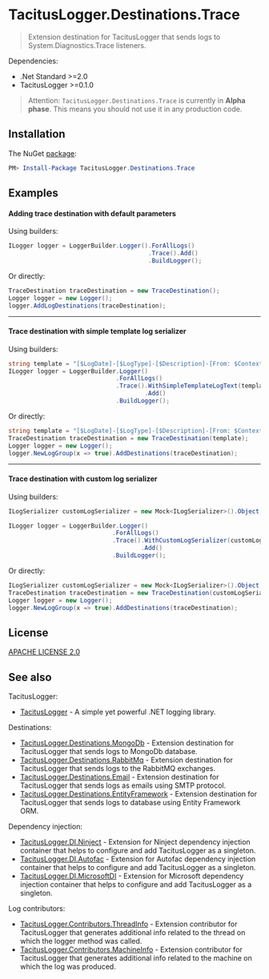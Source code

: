 # TacitusLogger.Destinations.Trace

> Extension destination for TacitusLogger that sends logs to System.Diagnostics.Trace listeners.
 
Dependencies:  
* .Net Standard >=2.0  
* TacitusLogger >=0.1.0
  
> Attention: `TacitusLogger.Destinations.Trace` is currently in **Alpha phase**. This means you should not use it in any production code.

## Installation

The NuGet <a href="https://www.nuget.org/packages/TacitusLogger.Destinations.Trace" target="_blank">package</a>:

```powershell
PM> Install-Package TacitusLogger.Destinations.Trace
```

## Examples

#### Adding trace destination with default parameters
Using builders:

```cs
ILogger logger = LoggerBuilder.Logger().ForAllLogs()
                                       .Trace().Add()
                                       .BuildLogger();
```
Or directly:
```cs
TraceDestination traceDestination = new TraceDestination();
Logger logger = new Logger();
logger.AddLogDestinations(traceDestination);
```
---
#### Trace destination with simple template log serializer
Using builders:
```cs
string template = "[$LogDate]-[$LogType]-[$Description]-[From: $Context]-[Src: $Source]-[Id: $LogId]";
ILogger logger = LoggerBuilder.Logger()
                              .ForAllLogs()
                              .Trace().WithSimpleTemplateLogText(template)
                                      .Add()
                              .BuildLogger();
```
Or directly:
```cs
string template = "[$LogDate]-[$LogType]-[$Description]-[From: $Context]-[Src: $Source]-[Id: $LogId]";
TraceDestination traceDestination = new TraceDestination(template);
Logger logger = new Logger();
logger.NewLogGroup(x => true).AddDestinations(traceDestination);
```
---
#### Trace destination with custom log serializer
 Using builders:
 ```cs
ILogSerializer customLogSerializer = new Mock<ILogSerializer>().Object;

ILogger logger = LoggerBuilder.Logger()
                              .ForAllLogs()
                              .Trace().WithCustomLogSerializer(customLogSerializer)
                                      .Add()
                              .BuildLogger();
 ```
Or directly:
```cs
ILogSerializer customLogSerializer = new Mock<ILogSerializer>().Object;
TraceDestination traceDestination = new TraceDestination(customLogSerializer);
Logger logger = new Logger();
logger.NewLogGroup(x => true).AddDestinations(traceDestination);
```

## License

[APACHE LICENSE 2.0](https://www.apache.org/licenses/LICENSE-2.0)

## See also

TacitusLogger:  

- [TacitusLogger](https://github.com/khanlarmammadov/TacitusLogger) - A simple yet powerful .NET logging library.

Destinations:

- [TacitusLogger.Destinations.MongoDb](https://github.com/khanlarmammadov/TacitusLogger.Destinations.MongoDb) - Extension destination for TacitusLogger that sends logs to MongoDb database.
- [TacitusLogger.Destinations.RabbitMq](https://github.com/khanlarmammadov/TacitusLogger.Destinations.RabbitMq) - Extension destination for TacitusLogger that sends logs to the RabbitMQ exchanges.
- [TacitusLogger.Destinations.Email](https://github.com/khanlarmammadov/TacitusLogger.Destinations.Email) - Extension destination for TacitusLogger that sends logs as emails using SMTP protocol.
- [TacitusLogger.Destinations.EntityFramework](https://github.com/khanlarmammadov/TacitusLogger.Destinations.EntityFramework) - Extension destination for TacitusLogger that sends logs to database using Entity Framework ORM. 
  
Dependency injection:
- [TacitusLogger.DI.Ninject](https://github.com/khanlarmammadov/TacitusLogger.DI.Ninject) - Extension for Ninject dependency injection container that helps to configure and add TacitusLogger as a singleton.
- [TacitusLogger.DI.Autofac](https://github.com/khanlarmammadov/TacitusLogger.DI.Autofac) - Extension for Autofac dependency injection container that helps to configure and add TacitusLogger as a singleton.
- [TacitusLogger.DI.MicrosoftDI](https://github.com/khanlarmammadov/TacitusLogger.DI.MicrosoftDI) - Extension for Microsoft dependency injection container that helps to configure and add TacitusLogger as a singleton.  

Log contributors:

- [TacitusLogger.Contributors.ThreadInfo](https://github.com/khanlarmammadov/TacitusLogger.Contributors.ThreadInfo) - Extension contributor for TacitusLogger that generates additional info related to the thread on which the logger method was called.
- [TacitusLogger.Contributors.MachineInfo](https://github.com/khanlarmammadov/TacitusLogger.Contributors.MachineInfo) - Extension contributor for TacitusLogger that generates additional info related to the machine on which the log was produced.
